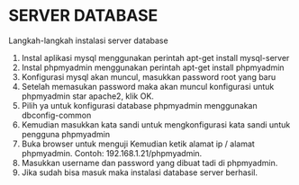 # SERVER DATABASE

Langkah-langkah instalasi server database

1. Instal aplikasi mysql menggunakan perintah apt-get install mysql-server
2. Instal phpmyadmin menggunakan perintah apt-get install phpmyadmin
3. Konfigurasi mysql akan muncul, masukkan password root yang baru
4. Setelah memasukan password maka akan muncul konfigurasi untuk phpmyadmin star apache2, klik OK.
5. Pilih ya untuk konfigurasi database phpmyadmin menggunakan dbconfig-common
6. Kemudian masukkan kata sandi untuk mengkonfigurasi kata sandi untuk pengguna phpmyadmin
7. Buka browser untuk menguji
Kemudian ketik alamat ip / alamat phpmyadmin. Contoh: 192.168.1.21/phpmyadmin.
8. Masukkan username dan password yang dibuat tadi di phpmyadmin.
9. Jika sudah bisa masuk maka instalasi database server berhasil.
